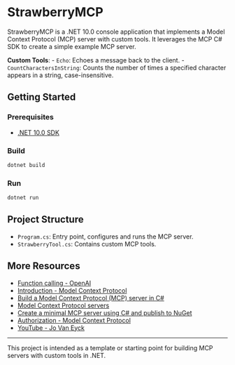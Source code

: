 # StrawberryMCP

StrawberryMCP is a .NET 10.0 console application that implements a Model Context Protocol (MCP) server with custom tools. It leverages the MCP C# SDK to create a simple example MCP server.

**Custom Tools**:
	- `Echo`: Echoes a message back to the client.
	- `CountCharactersInString`: Counts the number of times a specified character appears in a string, case-insensitive.

## Getting Started

### Prerequisites
- [.NET 10.0 SDK](https://dotnet.microsoft.com/en-us/download/dotnet/10.0)

### Build
```powershell
dotnet build
```

### Run
```powershell
dotnet run
```

## Project Structure

- `Program.cs`: Entry point, configures and runs the MCP server.
- `StrawberryTool.cs`: Contains custom MCP tools.

## More Resources

- [Function calling - OpenAI](https://platform.openai.com/docs/guides/function-calling)
- [Introduction - Model Context Protocol](https://modelcontextprotocol.io/docs/getting-started/intro)
- [Build a Model Context Protocol (MCP) server in C#](https://devblogs.microsoft.com/dotnet/build-a-model-context-protocol-mcp-server-in-csharp/)
- [Model Context Protocol servers](https://github.com/modelcontextprotocol/servers)
- [Create a minimal MCP server using C# and publish to NuGet](https://learn.microsoft.com/en-us/dotnet/ai/quickstarts/build-mcp-server)
- [Authorization - Model Context Protocol](https://modelcontextprotocol.io/specification/2025-06-18/basic/authorization)
- [YouTube - Jo Van Eyck](https://www.youtube.com/@JoVanEyck)

---
This project is intended as a template or starting point for building MCP servers with custom tools in .NET.
